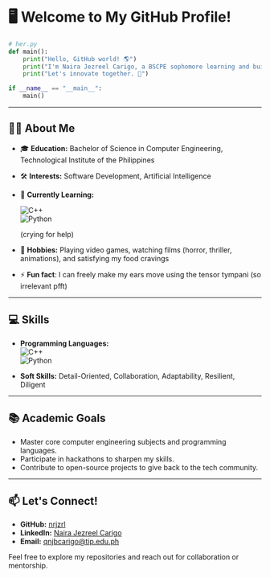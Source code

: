 # 🖥️ Welcome to My GitHub Profile!

```python
# her.py
def main():
    print("Hello, GitHub world! 🌎")
    print("I'm Naira Jezreel Carigo, a BSCPE sophomore learning and building awesome tech!")
    print("Let's innovate together. 🚀")

if __name__ == "__main__":
    main()
```
---

## 🤵‍♀️ About Me
- 🎓 **Education:** Bachelor of Science in Computer Engineering, Technological Institute of the Philippines  
- 🛠️ **Interests:** Software Development, Artificial Intelligence
- 🌱 **Currently Learning:**
  
  ![C++](https://img.shields.io/badge/-C++-00599C?logo=c%2B%2B&logoColor=white)  
  ![Python](https://img.shields.io/badge/-Python-3776AB?logo=python&logoColor=white)
  
  (crying for help)
- 🖤 **Hobbies:** Playing video games, watching films (horror, thriller, animations), and satisfying my food cravings
- ⚡ **Fun fact**: I can freely make my ears move using the tensor tympani (so irrelevant pfft)


---

## 💻 Skills
- **Programming Languages:**  
  ![C++](https://img.shields.io/badge/-C++-00599C?logo=c%2B%2B&logoColor=white)  
  ![Python](https://img.shields.io/badge/-Python-3776AB?logo=python&logoColor=white)  

- **Soft Skills:** Detail-Oriented, Collaboration, Adaptability, Resilient, Diligent

---

## 📚 Academic Goals
- Master core computer engineering subjects and programming languages.  
- Participate in hackathons to sharpen my skills.  
- Contribute to open-source projects to give back to the tech community.

---

## 📫 Let's Connect!
- **GitHub:** [nrjzrl](https://github.com/nrjzrl)  
- **LinkedIn:** [Naira Jezreel Carigo](https://linkedin.com/in/naira-jezreel-carigo)  
- **Email:** [qnjbcarigo@tip.edu.ph](mailto:qnjbcarigo@tip.edu.ph)  
 
Feel free to explore my repositories and reach out for collaboration or mentorship.
